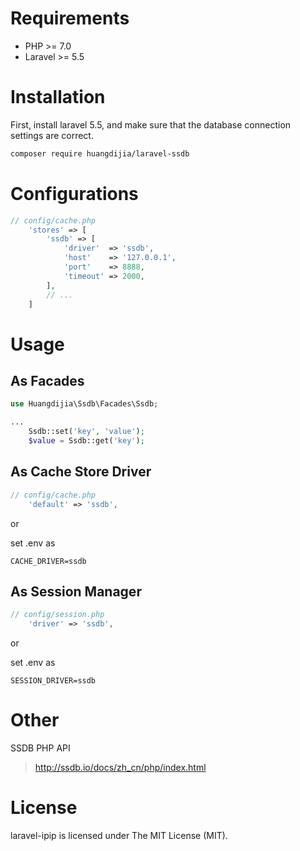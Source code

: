 # Requirements

* PHP >= 7.0
* Laravel >= 5.5

# Installation

First, install laravel 5.5, and make sure that the database connection settings are correct.

~~~bash
composer require huangdijia/laravel-ssdb
~~~

# Configurations

~~~php
// config/cache.php
    'stores' => [
        'ssdb' => [
            'driver'  => 'ssdb',
            'host'    => '127.0.0.1',
            'port'    => 8888,
            'timeout' => 2000,
        ],
        // ...
    ]
~~~

# Usage

## As Facades

~~~php
use Huangdijia\Ssdb\Facades\Ssdb;

...
    Ssdb::set('key', 'value');
    $value = Ssdb::get('key');
~~~

## As Cache Store Driver

~~~php
// config/cache.php
    'default' => 'ssdb',
~~~

or

set .env as

~~~env
CACHE_DRIVER=ssdb
~~~

## As Session Manager

~~~php
// config/session.php
    'driver' => 'ssdb',
~~~

or

set .env as

~~~env
SESSION_DRIVER=ssdb
~~~

# Other

SSDB PHP API

> http://ssdb.io/docs/zh_cn/php/index.html

# License

laravel-ipip is licensed under The MIT License (MIT).